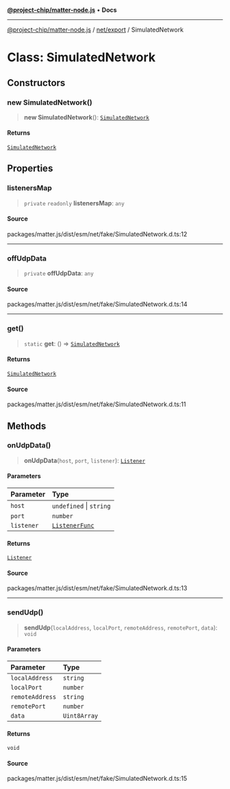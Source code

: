 [**@project-chip/matter-node.js**](../../../README.md) • **Docs**

***

[@project-chip/matter-node.js](../../../modules.md) / [net/export](../README.md) / SimulatedNetwork

# Class: SimulatedNetwork

## Constructors

### new SimulatedNetwork()

> **new SimulatedNetwork**(): [`SimulatedNetwork`](SimulatedNetwork.md)

#### Returns

[`SimulatedNetwork`](SimulatedNetwork.md)

## Properties

### listenersMap

> `private` `readonly` **listenersMap**: `any`

#### Source

packages/matter.js/dist/esm/net/fake/SimulatedNetwork.d.ts:12

***

### offUdpData

> `private` **offUdpData**: `any`

#### Source

packages/matter.js/dist/esm/net/fake/SimulatedNetwork.d.ts:14

***

### get()

> `static` **get**: () => [`SimulatedNetwork`](SimulatedNetwork.md)

#### Returns

[`SimulatedNetwork`](SimulatedNetwork.md)

#### Source

packages/matter.js/dist/esm/net/fake/SimulatedNetwork.d.ts:11

## Methods

### onUdpData()

> **onUdpData**(`host`, `port`, `listener`): [`Listener`](../../../exports/common/interfaces/Listener.md)

#### Parameters

| Parameter | Type |
| :------ | :------ |
| `host` | `undefined` \| `string` |
| `port` | `number` |
| `listener` | [`ListenerFunc`](../README.md#listenerfunc) |

#### Returns

[`Listener`](../../../exports/common/interfaces/Listener.md)

#### Source

packages/matter.js/dist/esm/net/fake/SimulatedNetwork.d.ts:13

***

### sendUdp()

> **sendUdp**(`localAddress`, `localPort`, `remoteAddress`, `remotePort`, `data`): `void`

#### Parameters

| Parameter | Type |
| :------ | :------ |
| `localAddress` | `string` |
| `localPort` | `number` |
| `remoteAddress` | `string` |
| `remotePort` | `number` |
| `data` | `Uint8Array` |

#### Returns

`void`

#### Source

packages/matter.js/dist/esm/net/fake/SimulatedNetwork.d.ts:15
